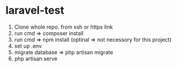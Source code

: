 # laravel-test

1. Clone whole repo. from ssh or https link
2. run cmd => composer install
3. run cmd => npm install (optinal => not necessory for this project)
4. set up .env
5. migrate database => php artisan migrate
6. php artisan serve